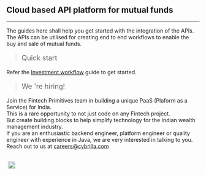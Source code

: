 <!--<h1>Fintech Primitives</h1>-->

## Cloud based API platform for mutual funds
------------------------------

<!--<h4>The guides available here shall help your technical team to understand the integration of the APIs.</h4>
<h4>The APIs can be utilised for creating investors, KYC, handling different types of orders; as well as getting reporting on transactions.</h4>-->

<!--New visitor?-->
The guides here shall help you get started with the integration of the APIs.<br>
The APIs can be utilised for creating end to end workflows to enable the buy and sale of mutual funds.

><p style="font-size:18px">Quick start</p>

Refer the [Investment workflow](/pages/quickstart) guide to get started.

><p style="font-size:18px">We 're hiring!</p>

Join the Fintech Primitives team in building a unique PaaS (Plaform as a Service) for India.<br>
This is a rare opportunity to not just code on any Fintech project.<br>
But create building blocks to help simplify technology for the Indian wealth management industry.<br> 
If you are an enthusiastic backend engineer, platform engineer or quality engineer with experience in Java, we are very interested in talking to you.<br>
Reach out to us at [careers@cybrilla.com](mailto:careers@cybrilla.com)

<br>
<img height="19px" style="margin-left: 4px;" src="https://img.shields.io/badge/v1.1-Updated on 07/06/2019-42b983.svg"/>
